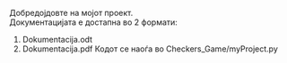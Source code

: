 Добредојдовте на мојот проект.   
Документацијата е достапна во 2 формати:   
1. Dokumentacija.odt
2. Dokumentacija.pdf
Кодот се наоѓа во Checkers_Game/myProject.py

